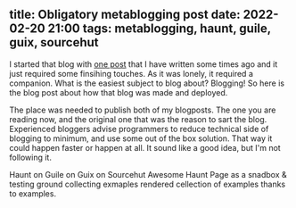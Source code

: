 title: Obligatory metablogging post
date: 2022-02-20 21:00
tags: metablogging, haunt, guile, guix, sourcehut
---

I started that blog with [one
post](test-driven-development-with-python-revisited.html) that I have written
some times ago and it just required some finsihing touches. As it was lonely, it
required a companion. What is the easiest subject to blog about? Blogging! So
here is the blog post about how that blog was made and deployed.

The place was needed to publish both of my blogposts. The one you are reading
now, and the original one that was the reason to sart the blog. Experienced
bloggers advise programmers to reduce technical side of blogging to minimum, and
use some out of the box solution. That way it could happen faster or happen at
all. It sound like a good idea, but I'm not following it.

Haunt on Guile on Guix on Sourcehut
Awesome Haunt Page as a snadbox & testing ground
collecting exmaples rendered cellection of examples thanks to examples.

